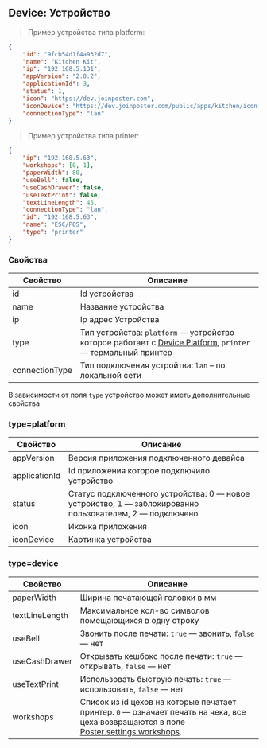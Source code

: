 ## Device: Устройство

> Пример устройства типа platform:

```json
{
    "id": "9fcb54d1f4a932d7",
    "name": "Kitchen Kit",
    "ip": "192.168.5.131",
    "appVersion": "2.0.2",
    "applicationId": 3,
    "status": 1,
    "icon": "https://dev.joinposter.com",
    "iconDevice": "https://dev.joinposter.com/public/apps/kitchen/icon-device.jpg",
    "connectionType": "lan"
}
```

> Пример устройства типа printer:

```json
{
    "ip": "192.168.5.63",
    "workshops": [0, 1],
    "paperWidth": 80,
    "useBell": false,
    "useCashDrawer": false,
    "useTextPrint": false,
    "textLineLength": 45,
    "connectionType": "lan",
    "id": "192.168.5.63",
    "name": "ESC/POS",
    "type": "printer"
}
```

### Свойства

Свойство | Описание
-------- | --------
id | Id устройства
name | Название устройства
ip | Ip адрес Устройства
type | Тип устройства: `platform` — устройство которое работает с [Device Platform](/docs/v3/device/index), `printer` — термальный принтер
connectionType | Тип подключения устройтва: `lan` – по локальной сети

В зависимости от поля `type` устройство может иметь дополнительные свойства

### type=platform

Свойство | Описание
-------- | --------
appVersion | Версия приложения подключенного девайса
applicationId | Id приложения которое подключило устройство
status | Статус подключенного устройства: 0 — новое устройство, 1 — заблокированно пользователем, 2 — подключено 
icon | Иконка приложения 
iconDevice | Картинка устройства  


### type=device

Свойство | Описание
-------- | --------
paperWidth | Ширина печатающей головки в мм
textLineLength | Максимальное кол-во символов помещающихся в одну строку
useBell | Звонить после печати: `true` — звонить, `false` — нет
useCashDrawer | Открывать кешбокс после печати: `true` — открывать, `false` — нет
useTextPrint | Использовать быструю печать: `true` — использовать, `false` — нет
workshops | Список из id цехов на которые печатает принтер. `0` — означает печать на чека, все цеха возвращаются в поле [Poster.settings.workshops](/docs/v3/pos/settings).  
